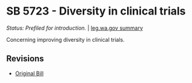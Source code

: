 # SB 5723 - Diversity in clinical trials
*Status: Prefiled for introduction.* | [leg.wa.gov summary](https://app.leg.wa.gov/billsummary?BillNumber=5723&Year=2021)

Concerning improving diversity in clinical trials.

## Revisions
* [Original Bill](1/)